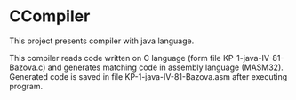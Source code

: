 # CCompiler

This project presents compiler with java language. 

This compiler reads code written on C language (form file KP-1-java-IV-81-Bazova.c) and generates matching code in assembly language (MASM32). Generated code is saved in file KP-1-java-IV-81-Bazova.asm after executing program.
